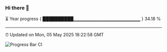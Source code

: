 ### Hi there 👋

⏳ Year progress { ██████████▁▁▁▁▁▁▁▁▁▁▁▁▁▁▁▁▁▁▁▁ } 34.18 %

---

⏰ Updated on Mon, 05 May 2025 18:22:58 GMT

![Progress Bar CI](https://github.com/liununu/liununu/workflows/Progress%20Bar%20CI/badge.svg)
